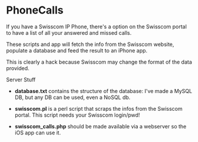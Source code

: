 PhoneCalls
==========

If you have a Swisscom IP Phone, there's a option on the Swisscom portal to have a list of all your answered and missed calls.

These scripts and app will fetch the info from the Swisscom website, populate a database and feed the result to an iPhone app.

This is clearly a hack because Swisscom may change the format of the data provided.

Server Stuff

- <b>database.txt</b> contains the structure of the database: I've made a MySQL DB, but any DB can be used, even a NoSQL db.

- <b>swisscom.pl</b> is a perl script that scraps the infos from the Swisscom portal. This script needs your Swisscom login/pwd!

- <b>swisscom_calls.php</b> should be made available via a webserver so the iOS app can use it.
